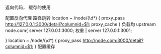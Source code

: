 返向代码， 缓存的使用

配置反向代理
路径跳转
location ~ /node/(\d*) {
  proxy_pass http://127.0.0.1:3000/detail?columnid=$1;
  proxy_cache
}
负载均
upstream node.com{
  server 127.0.0.1:3000;  权重 | 
  server 127.0.0.1:3001;

}
location ~ /node/(\d*) {
  proxy_pass http://node.com:3000/detail?columnid=$1;
}
配置缓存

